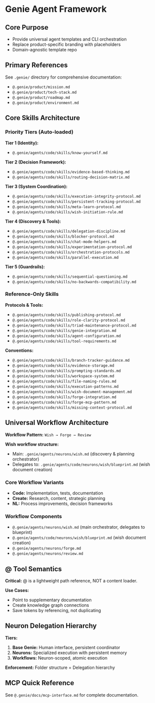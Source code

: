 # Genie Agent Framework

## Core Purpose
- Provide universal agent templates and CLI orchestration
- Replace product-specific branding with placeholders
- Domain-agnostic template repo

## Primary References
See `.genie/` directory for comprehensive documentation:
- `@.genie/product/mission.md`
- `@.genie/product/tech-stack.md`
- `@.genie/product/roadmap.md`
- `@.genie/product/environment.md`

## Core Skills Architecture

### Priority Tiers (Auto-loaded)
**Tier 1 (Identity):**
- `@.genie/agents/code/skills/know-yourself.md`

**Tier 2 (Decision Framework):**
- `@.genie/agents/code/skills/evidence-based-thinking.md`
- `@.genie/agents/code/skills/routing-decision-matrix.md`

**Tier 3 (System Coordination):**
- `@.genie/agents/code/skills/execution-integrity-protocol.md`
- `@.genie/agents/code/skills/persistent-tracking-protocol.md`
- `@.genie/agents/code/skills/meta-learn-protocol.md`
- `@.genie/agents/code/skills/wish-initiation-rule.md`

**Tier 4 (Discovery & Tools):**
- `@.genie/agents/code/skills/delegation-discipline.md`
- `@.genie/agents/code/skills/blocker-protocol.md`
- `@.genie/agents/code/skills/chat-mode-helpers.md`
- `@.genie/agents/code/skills/experimentation-protocol.md`
- `@.genie/agents/code/skills/orchestration-protocols.md`
- `@.genie/agents/code/skills/parallel-execution.md`

**Tier 5 (Guardrails):**
- `@.genie/agents/code/skills/sequential-questioning.md`
- `@.genie/agents/code/skills/no-backwards-compatibility.md`

### Reference-Only Skills
**Protocols & Tools:**
- `@.genie/agents/code/skills/publishing-protocol.md`
- `@.genie/agents/code/skills/role-clarity-protocol.md`
- `@.genie/agents/code/skills/triad-maintenance-protocol.md`
- `@.genie/agents/code/skills/genie-integration.md`
- `@.genie/agents/code/skills/agent-configuration.md`
- `@.genie/agents/code/skills/tool-requirements.md`

**Conventions:**
- `@.genie/agents/code/skills/branch-tracker-guidance.md`
- `@.genie/agents/code/skills/evidence-storage.md`
- `@.genie/agents/code/skills/prompting-standards.md`
- `@.genie/agents/code/skills/workspace-system.md`
- `@.genie/agents/code/skills/file-naming-rules.md`
- `@.genie/agents/code/skills/execution-patterns.md`
- `@.genie/agents/code/skills/wish-document-management.md`
- `@.genie/agents/code/skills/forge-integration.md`
- `@.genie/agents/code/skills/forge-mcp-pattern.md`
- `@.genie/agents/code/skills/missing-context-protocol.md`

## Universal Workflow Architecture
**Workflow Pattern:** `Wish → Forge → Review`

**Wish workflow structure:**
- Main: `.genie/agents/neurons/wish.md` (discovery & planning orchestrator)
- Delegates to: `.genie/agents/code/neurons/wish/blueprint.md` (wish document creation)

### Core Workflow Variants
- **Code:** Implementation, tests, documentation
- **Create:** Research, content, strategic planning
- **NL:** Process improvements, decision frameworks

### Workflow Components
- `@.genie/agents/neurons/wish.md` (main orchestrator, delegates to blueprint)
- `@.genie/agents/code/neurons/wish/blueprint.md` (wish document creation)
- `@.genie/agents/neurons/forge.md`
- `@.genie/agents/neurons/review.md`

## @ Tool Semantics
**Critical:** @ is a lightweight path reference, NOT a content loader.

**Use Cases:**
- Point to supplementary documentation
- Create knowledge graph connections
- Save tokens by referencing, not duplicating

## Neuron Delegation Hierarchy
**Tiers:**
1. **Base Genie:** Human interface, persistent coordinator
2. **Neurons:** Specialized execution with persistent memory
3. **Workflows:** Neuron-scoped, atomic execution

**Enforcement:** Folder structure = Delegation hierarchy

## MCP Quick Reference
See `@.genie/docs/mcp-interface.md` for complete documentation.